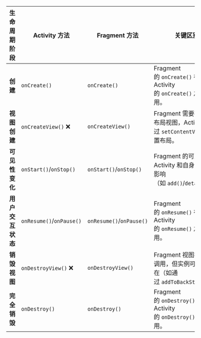 | **生命周期阶段** | **Activity 方法**          | **Fragment 方法**          | **关键区别**                                                  |
| ---------- | ------------------------ | ------------------------ | --------------------------------------------------------- |
| **创建**     | `onCreate()`             | `onCreate()`             | Fragment 的 `onCreate()` 在 Activity 的 `onCreate()` 之后调用。   |
| **视图创建**   | `onCreateView()` ❌       | `onCreateView()`         | Fragment 需要在此返回布局视图，Activity 通过 `setContentView()` 设置布局。  |
| **可见性变化**  | `onStart()`/`onStop()`   | `onStart()`/`onStop()`   | Fragment 的可见性受 Activity 和自身状态双重影响（如 `add()`/`detach()`）。  |
| **用户交互状态** | `onResume()`/`onPause()` | `onResume()`/`onPause()` | Fragment 的 `onResume()` 在 Activity 的 `onResume()` 之后调用。   |
| **销毁视图**   | `onDestroyView()` ❌      | `onDestroyView()`        | Fragment 视图被移除时调用，但实例可能仍存在（如通过 `addToBackStack()`）。       |
| **完全销毁**   | `onDestroy()`            | `onDestroy()`            | Fragment 的 `onDestroy()` 在 Activity 的 `onDestroy()` 之前调用。 |